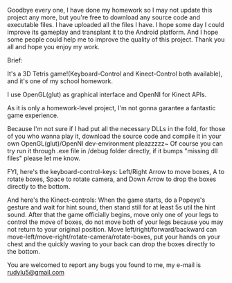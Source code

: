 Goodbye every one, I have done my homework so I may not update this project any more, but you're free to download any source code and executable files. I have uploaded all the files I have. I hope some day I could improve its gameplay and transplant it to the Android platform. And I hope some people could help me to improve the quality of this project.
Thank you all and hope you enjoy my work.

Brief:

It's a 3D Tetris game!(Keyboard-Control and Kinect-Control both available), and it's one of my school homework.

I use OpenGL(glut) as graphical interface and OpenNI for Kinect APIs.

As it is only a homework-level project, I'm not gonna garantee a fantastic game experience.

Because I'm not sure if I had put all the necessary DLLs in the fold, for those of you who wanna play it, download the source code and compile it in your own OpenGL(glut)/OpenNI dev-environment pleazzzzz~ Of course you can try run it through .exe file in /debug folder directly, if it bumps "missing dll files" please let me know.

FYI, here's the keyboard-control-keys: Left/Right Arrow to move boxes, A to rotate boxes, Space to rotate camera, and Down Arrow to drop the boxes directly to the bottom.

And here's the Kinect-controls: When the game starts, do a Popeye's gesture and wait for hint sound, then stand still for at least 5s util the hint sound. After that the game officially begins, move only one of your legs to control the move of boxes, do not move both of your legs because you may not return to your original position. Move left/right/forward/backward can move-left/move-right/rotate-camera/rotate-boxes, put your hands on your chest and the quickly waving to your back can drop the boxes directly to the bottom.

You are welcomed to report any bugs you found to me, my e-mail is rudylu5@gmail.com